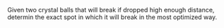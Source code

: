Given two crystal balls that will break if dropped high enough distance, determin the exact spot in which it will break in the most optimized way.
